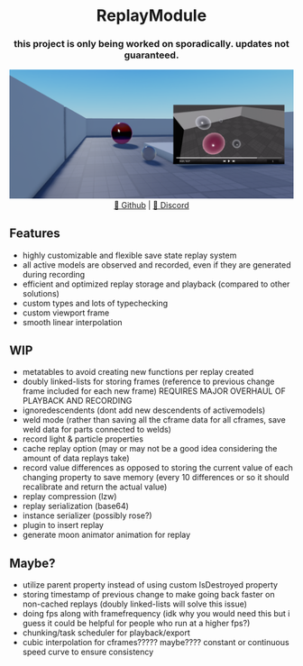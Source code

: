 <h1 align="center">ReplayModule</h1>

<h3 align="center">this project is only being worked on sporadically. updates not guaranteed.</h3>

<div align="center">
    <img src="assets/viewport_replay_example.png" alt="viewport replay example">
</div>

<div align="center">
	<a href="https://github.com/xa1on/ReplayModule">💾 Github</a> | <a href="https://discord.gg/ecWpzSJQg2">📩 Discord</a>
</div>

## Features
- highly customizable and flexible save state replay system
- all active models are observed and recorded, even if they are generated during recording
- efficient and optimized replay storage and playback (compared to other solutions)
- custom types and lots of typechecking
- custom viewport frame
- smooth linear interpolation

## WIP
- metatables to avoid creating new functions per replay created
- doubly linked-lists for storing frames (reference to previous change frame included for each new frame) REQUIRES MAJOR OVERHAUL OF PLAYBACK AND RECORDING
- ignoredescendents (dont add new descendents of activemodels)
- weld mode (rather than saving all the cframe data for all cframes, save weld data for parts connected to welds)
- record light & particle properties
- cache replay option (may or may not be a good idea considering the amount of data replays take)
- record value differences as opposed to storing the current value of each changing property to save memory (every 10 differences or so it should recalibrate and return the actual value)
- replay compression (lzw)
- replay serialization (base64)
- instance serializer (possibly rose?)
- plugin to insert replay
- generate moon animator animation for replay

## Maybe?
- utilize parent property instead of using custom IsDestroyed property
- storing timestamp of previous change to make going back faster on non-cached replays (doubly linked-lists will solve this issue)
- doing fps along with framefrequency (idk why you would need this but i guess it could be helpful for people who run at a higher fps?)
- chunking/task scheduler for playback/export
- cubic interpolation for cframes????? maybe???? constant or continuous speed curve to ensure consistency